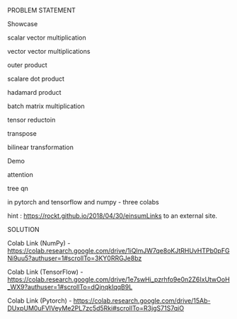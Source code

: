PROBLEM STATEMENT

Showcase 

 

scalar vector multiplication

vector vector multiplications 

outer product

scalare dot product

hadamard product

batch matrix multiplication

 

tensor reductoin

 

transpose

bilinear transformation

 

Demo

attention

tree qn

in pytorch and tensorflow and numpy - three colabs

 

hint : https://rockt.github.io/2018/04/30/einsumLinks to an external site.

SOLUTION

Colab Link (NumPy) - https://colab.research.google.com/drive/1iQlmJW7qe8oKJtRHUvHTPb0pFGNi9uu5?authuser=1#scrollTo=3KY0RRGJe8bz

Colab Link (TensorFlow) - https://colab.research.google.com/drive/1e7swHi_pzrhfo9e0n2Z6IxUtwOoH_WX9?authuser=1#scrollTo=dQjnqkIqqB9L

Colab Link (Pytorch) - https://colab.research.google.com/drive/15Ab-DUxpUM0uFVlVeyMe2PL7zc5d5Rki#scrollTo=R3jgS71S7qiO

